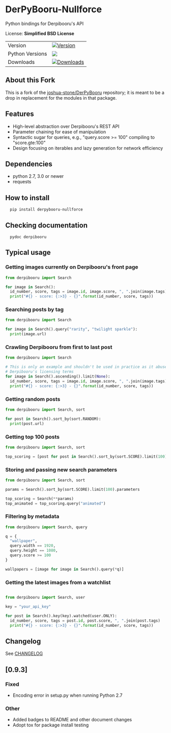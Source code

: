 # DerPyBooru-Nullforce

Python bindings for Derpibooru's API

License: **Simplified BSD License**

|||
----------------|------
Version         | [![Version](https://img.shields.io/pypi/v/derpybooru-nullforce.svg)](https://pypi.org/project/DerPyBooru-Nullforce/)
Python Versions | [![](https://img.shields.io/pypi/pyversions/derpybooru-nullforce.svg)](https://pypi.org/project/DerPyBooru-Nullforce/)
Downloads       | [![Downloads](https://pepy.tech/badge/derpybooru-nullforce)](https://pepy.tech/project/derpybooru-nullforce)

## About this Fork

This is a fork of the [joshua-stone/DerPyBooru](https://github.com/joshua-stone/DerPyBooru)
repository; it is meant to be a drop in replacement for the modules in that package.

## Features

- High-level abstraction over Derpibooru's REST API
- Parameter chaining for ease of manipulation
- Syntactic sugar for queries, e.g., "query.score >= 100" compiling to "score.gte:100"
- Design focusing on iterables and lazy generation for network efficiency

## Dependencies

- python 2.7, 3.0 or newer
- requests

## How to install

```shell
  pip install derpybooru-nullforce
```
## Checking documentation

```shell
  pydoc derpibooru
```

## Typical usage

### Getting images currently on Derpibooru's front page

```python
from derpibooru import Search

for image in Search():
  id_number, score, tags = image.id, image.score, ", ".join(image.tags)
  print("#{} - score: {:>3} - {}".format(id_number, score, tags))
```

### Searching posts by tag

```python
from derpibooru import Search

for image in Search().query("rarity", "twilight sparkle"):
  print(image.url)
```

### Crawling Derpibooru from first to last post

```python
from derpibooru import Search

# This is only an example and shouldn't be used in practice as it abuses
# Derpibooru's licensing terms
for image in Search().ascending().limit(None):
  id_number, score, tags = image.id, image.score, ", ".join(image.tags)
  print("#{} - score: {:>3} - {}".format(id_number, score, tags))
```

### Getting random posts

```python
from derpibooru import Search, sort

for post in Search().sort_by(sort.RANDOM):
  print(post.url)
```

### Getting top 100 posts
```python
from derpibooru import Search, sort

top_scoring = [post for post in Search().sort_by(sort.SCORE).limit(100)]
```

### Storing and passing new search parameters

```python
from derpibooru import Search, sort

params = Search().sort_by(sort.SCORE).limit(100).parameters

top_scoring = Search(**params)
top_animated = top_scoring.query("animated")
```

### Filtering by metadata

```python
from derpibooru import Search, query

q = {
  "wallpaper",
  query.width == 1920,
  query.height == 1080,
  query.score >= 100
}

wallpapers = [image for image in Search().query(*q)]
```

### Getting the latest images from a watchlist

```python

from derpibooru import Search, user

key = "your_api_key"

for post in Search().key(key).watched(user.ONLY):
  id_number, score, tags = post.id, post.score, ", ".join(post.tags)
  print("#{} - score: {:>3} - {}".format(id_number, score, tags))
```

## Changelog

See [CHANGELOG](CHANGELOG.md)

## [0.9.3]
### Fixed
- Encoding error in setup.py when running Python 2.7

### Other
- Added badges to README and other document changes
- Adopt tox for package install testing
